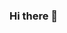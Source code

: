 ### Hi there 👋

<!--
**jonas-kgomo/jonas-kgomo** is a ✨ _special_ ✨ repository because its `README.md` (this file) appears on your GitHub profile.

Here are some ideas to get you started:

- 🔭 I’m currently working at Linum Labs
- 🌱 I’m currently learning solidity and typescript
- 👯 I’m looking to collaborate on open-source
- 🤔 I’m looking for help with Stripe API
- 💬 Ask me about GraphQL
- 📫 How to reach me: jonaskgmoo@gmail.com
- 😄 Pronouns: He/Him
- ⚡ Fun fact: 💻
-->
